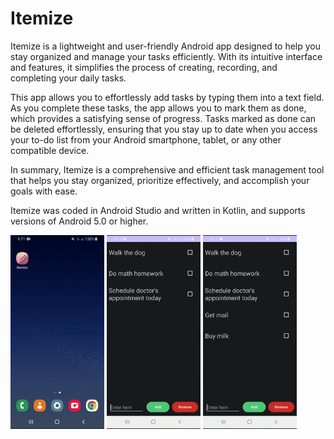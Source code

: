 # Itemize
Itemize is a lightweight and user-friendly Android app designed to help you stay organized and manage your tasks efficiently. With its intuitive interface and features, it simplifies the process of creating, recording, and completing your daily tasks.

This app allows you to effortlessly add tasks by typing them into a text field. As you complete these tasks, the app allows you to mark them as done, which provides a satisfying sense of progress. Tasks marked as done can be deleted effortlessly, ensuring that you stay up to date when you access your to-do list from your Android smartphone, tablet, or any other compatible device.

In summary, Itemize is a comprehensive and efficient task management tool that helps you stay organized, prioritize effectively, and accomplish your goals with ease. 

Itemize was coded in Android Studio and written in Kotlin, and supports versions of Android 5.0 or higher.

<p>
  <img src="gifs/Appearance.gif" width="150px">
  <img src="gifs/Add.gif" width="150px">
  <img src="gifs/Remove.gif" width="150px">
</p>
